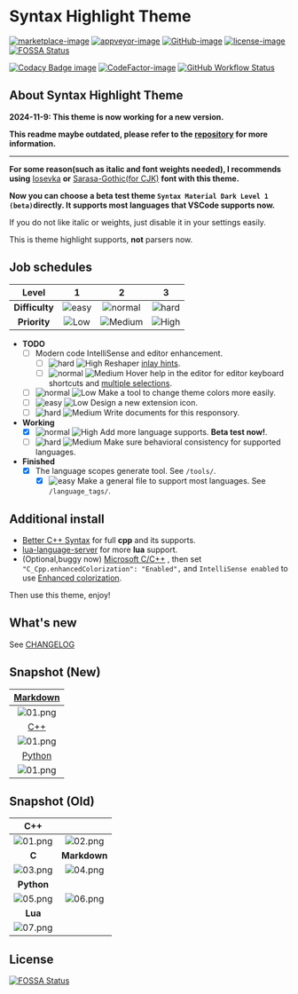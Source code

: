 # Syntax Highlight Theme

[![marketplace-image]][marketplace-url] [![appveyor-image]][appveyor-url] [![GitHub-image]][github-url] [![license-image]][license-url]
[![FOSSA Status](https://app.fossa.com/api/projects/git%2Bgithub.com%2Fpeaceshi%2FSyntax-Highlight-Theme.svg?type=shield)](https://app.fossa.com/projects/git%2Bgithub.com%2Fpeaceshi%2FSyntax-Highlight-Theme?ref=badge_shield)

[![Codacy Badge image]][codacy badge url] [![CodeFactor-image]][codefactor-url] [![GitHub Workflow Status]][github workflow url]

[marketplace-image]: https://img.shields.io/vscode-marketplace/v/peaceshi.syntax-highlight.svg?style=flat&logo=visual-studio-code&label=marketplace&color=007ACC
[marketplace-url]: https://marketplace.visualstudio.com/items?itemName=peaceshi.syntax-highlight
[appveyor-image]: https://img.shields.io/appveyor/ci/peaceshi/syntax-highlight-theme.svg?style=flat&logo=appveyor&logoColor=FFFFFF&label=main
[appveyor-url]: https://ci.appveyor.com/project/peaceshi/syntax-highlight-theme/
[github-image]: https://img.shields.io/badge/GitHub-issues-red.svg?logo=Github
[github-url]: https://github.com/peaceshi/Syntax-highlight-Theme/issues
[license-image]: https://img.shields.io/github/license/peaceshi/Syntax-highlight-Theme.svg
[license-url]: https://github.com/peaceshi/Syntax-highlight-Theme/blob/main/LICENSE
[codacy badge image]: https://img.shields.io/codacy/grade/62132740f27e405eb54e0ca6e2bf58f0?label=CodacyGrade&logo=Codacy
[codacy badge url]: https://www.codacy.com/manual/peaceshi/Syntax-Highlight-Theme?utm_source=github.com&utm_medium=referral&utm_content=peaceshi/Syntax-Highlight-Theme&utm_campaign=Badge_Grad
[codefactor-image]: https://img.shields.io/codefactor/grade/github/peaceshi/syntax-highlight-theme/main?label=CodeFactor&logo=CodeFactor&logoColor=FFFFFF
[codefactor-url]: https://www.codefactor.io/repository/github/peaceshi/syntax-highlight-theme/overview/main
[github workflow status]: https://img.shields.io/github/workflow/status/peaceshi/Syntax-Highlight-Theme/build?label=Act
[github workflow url]: https://github.com/peaceshi/Syntax-Highlight-Theme/actions
[hard]: https://img.shields.io/badge/-Hard-red.svg
[normal]: https://img.shields.io/badge/-Normal-blue.svg
[easy]: https://img.shields.io/badge/-Easy-green.svg
[high]: https://img.shields.io/badge/-High--Priority-important.svg
[medium]: https://img.shields.io/badge/-Medium--Priority-brightgreen.svg
[low]: https://img.shields.io/badge/-Low--Priority-inactive.svg

## About Syntax Highlight Theme

**2024-11-9: This theme is now working for a new version.**

**This readme maybe outdated, please refer to the [repository](https://github.com/peaceshi/Syntax-Highlight-Theme/tree/main) for more information.**

---

**For some reason(such as italic and font weights needed), I recommends using** [Iosevka](https://github.com/be5invis/Iosevka) **or** [Sarasa-Gothic(for CJK)](https://github.com/be5invis/Sarasa-Gothic) **font with this theme.**

**Now you can choose a beta test theme `Syntax Material Dark Level 1 (beta)`directly. It supports most languages that VSCode supports now.**

If you do not like italic or weights, just disable it in your settings easily.

This is theme highlight supports, **not** parsers now.

## Job schedules

|     Level      |    1    |     2     |    3    |
| :------------: | :-----: | :-------: | :-----: |
| **Difficulty** | ![easy] | ![normal] | ![hard] |
|  **Priority**  | ![Low]  | ![Medium] | ![High] |

[inlay hints]: https://www.jetbrains.com/help/resharper/Inline_Parameter_Name_Hints.html
[multiple selections]: https://code.visualstudio.com/docs/editor/codebasics#_multiple-selections-multicursor

- **TODO**
  - [ ] Modern code IntelliSense and editor enhancement.
    - [ ] ![hard] ![High] Reshaper [inlay hints].
    - [ ] ![normal] ![Medium] Hover help in the editor for editor keyboard shortcuts and [multiple selections].
  - [ ] ![normal] ![Low] Make a tool to change theme colors more easily.
  - [ ] ![easy] ![Low] Design a new extension icon.
  - [ ] ![hard] ![Medium] Write documents for this responsory.
- **Working**
  - [x] ![normal] ![High] Add more language supports. **Beta test now!**.
  - [ ] ![hard] ![Medium] Make sure behavioral consistency for supported languages.
- **Finished**
  - [x] The language scopes generate tool. See `/tools/`.
    - [x] ![easy] Make a general file to support most languages. See `/language_tags/`.

## Additional install

[better c++ syntax]: https://marketplace.visualstudio.com/items?itemName=jeff-hykin.better-cpp-syntax
[lua-language-server]: https://marketplace.visualstudio.com/items?itemName=sumneko.lua
[microsoft c/c++]: https://marketplace.visualstudio.com/items?itemName=ms-vscode.cpptools
[enhanced colorization]: https://code.visualstudio.com/docs/cpp/colorization-cpp

- [Better C++ Syntax] for full **cpp** and its supports.
- [lua-language-server] for more **lua** support.
- (Optional,buggy now) [Microsoft C/C++] , then set `"C_Cpp.enhancedColorization": "Enabled",` and `IntelliSense enabled` to use [Enhanced colorization].

Then use this theme, enjoy!

## What's new

See [CHANGELOG](https://github.com/peaceshi/Syntax-highlight-Theme/blob/main/CHANGELOG.md)

## Snapshot (New)

[markdown]: https://github.com/peaceshi/Syntax-highlight-Theme/blob/main/docs/markdown.md
[c++]: https://github.com/peaceshi/Syntax-highlight-Theme/blob/main/docs/cpp.cpp
[python]: https://github.com/peaceshi/Syntax-highlight-Theme/blob/main/docs/python.py

|         [Markdown]          |
| :-------------------------: |
| ![01.png](./img/md_01.png)  |
|            [C++]            |
| ![01.png](./img/cpp_01.png) |
|          [Python]           |
| ![01.png](./img/py_01.png)  |

## Snapshot (Old)

|         **C++**         |                         |
| :---------------------: | :---------------------: |
| ![01.png](./img/01.png) | ![02.png](./img/02.png) |
|          **C**          |      **Markdown**       |
| ![03.png](./img/03.png) | ![04.png](./img/04.png) |
|       **Python**        |                         |
| ![05.png](./img/05.png) | ![06.png](./img/06.png) |
|         **Lua**         |
| ![07.png](./img/07.png) |


## License
[![FOSSA Status](https://app.fossa.com/api/projects/git%2Bgithub.com%2Fpeaceshi%2FSyntax-Highlight-Theme.svg?type=large)](https://app.fossa.com/projects/git%2Bgithub.com%2Fpeaceshi%2FSyntax-Highlight-Theme?ref=badge_large)
